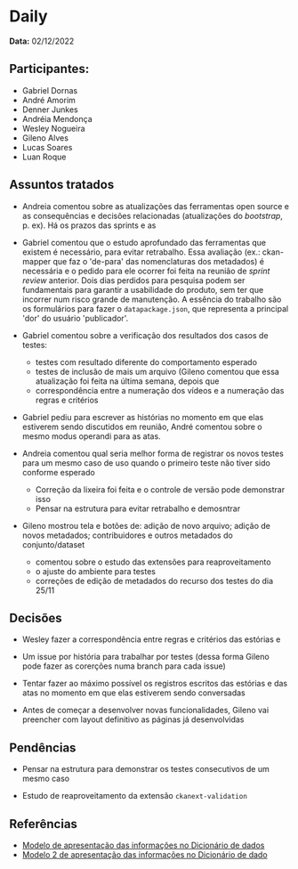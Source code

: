 # Daily

**Data:** 02/12/2022

## Participantes:
      
- Gabriel Dornas 
- André Amorim
- Denner Junkes
- Andréia Mendonça
- Wesley Nogueira
- Gileno Alves
- Lucas Soares
- Luan Roque

## Assuntos tratados

- Andreia comentou sobre as atualizações das ferramentas open source e as consequências e decisões relacionadas (atualizações do _bootstrap_, p. ex). Há os prazos das sprints e as  

- Gabriel comentou que o estudo aprofundado das ferramentas que existem é necessário, para evitar retrabalho. Essa avaliação (ex.: ckan-mapper que faz o 'de-para' das nomenclaturas dos metadados) é necessária e o pedido para ele ocorrer foi feita na reunião de _sprint review_ anterior. Dois dias perdidos para pesquisa podem ser fundamentais para garantir a usabilidade do produto, sem ter que incorrer num risco grande de manutenção. A essência do trabalho são os formulários para fazer o `datapackage.json`, que representa a principal 'dor' do usuário 'publicador'.

- Gabriel comentou sobre a verificação dos resultados dos casos de testes:
	- testes com resultado diferente do comportamento esperado
	- testes de inclusão de mais um arquivo (Gileno comentou que essa atualização foi feita na última semana, depois que  
	- correspondência entre a numeração dos vídeos e a numeração das regras e critérios

- Gabriel pediu para escrever as histórias no momento em que elas estiverem sendo discutidos em reunião, André comentou sobre o mesmo modus operandi para as atas.

- Andreia comentou qual seria melhor forma de registrar os novos testes para um mesmo caso de uso quando o primeiro teste não tiver sido conforme esperado
	- Correção da lixeira foi feita e o controle de versão pode demonstrar isso
	- Pensar na estrutura para evitar retrabalho e demosntrar 

- Gileno mostrou tela e botões de: adição de novo arquivo; adição de novos metadados; contribuidores e outros metadados do conjunto/dataset
	- comentou sobre o estudo das extensões para reaproveitamento
	- o ajuste do ambiente para testes
	- correções de edição de metadados do recurso dos testes do dia 25/11

## Decisões

-  Wesley fazer a correspondência entre regras e critérios das estórias e 

-  Um issue por história para trabalhar por testes (dessa forma Gileno pode fazer as corerções numa branch para cada issue)

- Tentar fazer ao máximo possível os registros escritos das estórias e das atas no momento em que elas estiverem sendo conversadas  

- Antes de começar a desenvolver novas funcionalidades, Gileno vai preencher com layout definitivo as páginas já desenvolvidas

## Pendências

- Pensar na estrutura para demonstrar os testes consecutivos de um mesmo caso

- Estudo de reaproveitamento da extensão `ckanext-validation`   

## Referências

- [Modelo de apresentação das informações no Dicionário de dados](https://www.getdbt.com/mrr-playbook/#!/model/model.acme.customer_churn_month)
- [Modelo 2 de apresentação das informações no Dicionário de dado](https://dataedo.com/samples/html/Data_warehouse/doc/AdventureWorksDW_4/modules/Dimensions_97/tables/dbo_DimAccount_3698.html)
